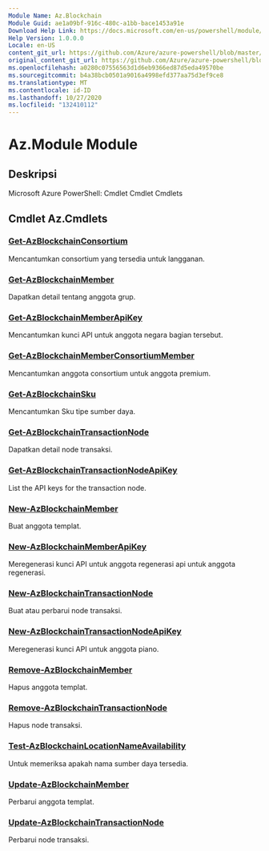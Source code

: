 ```yaml
---
Module Name: Az.Blockchain
Module Guid: ae1a09bf-916c-480c-a1bb-bace1453a91e
Download Help Link: https://docs.microsoft.com/en-us/powershell/module/az.blockchain
Help Version: 1.0.0.0
Locale: en-US
content_git_url: https://github.com/Azure/azure-powershell/blob/master/src/Blockchain/help/Az.Blockchain.md
original_content_git_url: https://github.com/Azure/azure-powershell/blob/master/src/Blockchain/help/Az.Blockchain.md
ms.openlocfilehash: a0280c07556563d1d6eb9366ed87d5eda49570be
ms.sourcegitcommit: b4a38bcb0501a9016a4998efd377aa75d3ef9ce8
ms.translationtype: MT
ms.contentlocale: id-ID
ms.lasthandoff: 10/27/2020
ms.locfileid: "132410112"
---
```

# Az.Module Module
## Deskripsi
Microsoft Azure PowerShell: Cmdlet Cmdlet Cmdlets

## Cmdlet Az.Cmdlets
### [Get-AzBlockchainConsortium](Get-AzBlockchainConsortium.md)
Mencantumkan consortium yang tersedia untuk langganan.

### [Get-AzBlockchainMember](Get-AzBlockchainMember.md)
Dapatkan detail tentang anggota grup.

### [Get-AzBlockchainMemberApiKey](Get-AzBlockchainMemberApiKey.md)
Mencantumkan kunci API untuk anggota negara bagian tersebut.

### [Get-AzBlockchainMemberConsortiumMember](Get-AzBlockchainMemberConsortiumMember.md)
Mencantumkan anggota consortium untuk anggota premium.

### [Get-AzBlockchainSku](Get-AzBlockchainSku.md)
Mencantumkan Sku tipe sumber daya.

### [Get-AzBlockchainTransactionNode](Get-AzBlockchainTransactionNode.md)
Dapatkan detail node transaksi.

### [Get-AzBlockchainTransactionNodeApiKey](Get-AzBlockchainTransactionNodeApiKey.md)
List the API keys for the transaction node.

### [New-AzBlockchainMember](New-AzBlockchainMember.md)
Buat anggota templat.

### [New-AzBlockchainMemberApiKey](New-AzBlockchainMemberApiKey.md)
Meregenerasi kunci API untuk anggota regenerasi api untuk anggota regenerasi.

### [New-AzBlockchainTransactionNode](New-AzBlockchainTransactionNode.md)
Buat atau perbarui node transaksi.

### [New-AzBlockchainTransactionNodeApiKey](New-AzBlockchainTransactionNodeApiKey.md)
Meregenerasi kunci API untuk anggota piano.

### [Remove-AzBlockchainMember](Remove-AzBlockchainMember.md)
Hapus anggota templat.

### [Remove-AzBlockchainTransactionNode](Remove-AzBlockchainTransactionNode.md)
Hapus node transaksi.

### [Test-AzBlockchainLocationNameAvailability](Test-AzBlockchainLocationNameAvailability.md)
Untuk memeriksa apakah nama sumber daya tersedia.

### [Update-AzBlockchainMember](Update-AzBlockchainMember.md)
Perbarui anggota templat.

### [Update-AzBlockchainTransactionNode](Update-AzBlockchainTransactionNode.md)
Perbarui node transaksi.

